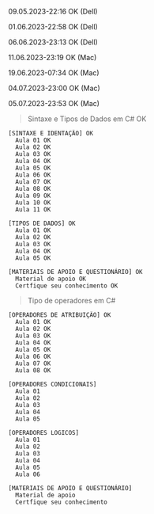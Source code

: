09.05.2023-22:16 OK (Dell)<br>

01.06.2023-22:58 OK (Dell)<br>

06.06.2023-23:13 OK (Dell)<br>

11.06.2023-23:19 OK (Mac)<br>

19.06.2023-07:34 OK (Mac)<br>

04.07.2023-23:00 OK (Mac)<br>

05.07.2023-23:53 OK (Mac)<br>

> Sintaxe e Tipos de Dados em C# OK<br>

    [SINTAXE E IDENTAÇÃO] OK
      Aula 01 OK
      Aula 02 OK
      Aula 03 OK
      Aula 04 OK
      Aula 05 OK
      Aula 06 OK
      Aula 07 OK
      Aula 08 OK
      Aula 09 OK
      Aula 10 OK
      Aula 11 OK

    [TIPOS DE DADOS] OK
      Aula 01 OK
      Aula 02 OK
      Aula 03 OK
      Aula 04 OK
      Aula 05 OK

    [MATERIAIS DE APOIO E QUESTIONÁRIO] OK
      Material de apoio OK
      Certfique seu conhecimento OK

> Tipo de operadores em C#<br>

    [OPERADORES DE ATRIBUIÇÃO] OK
      Aula 01 OK
      Aula 02 OK
      Aula 03 OK
      Aula 04 OK
      Aula 05 OK
      Aula 06 OK
      Aula 07 OK
      Aula 08 OK

    [OPERADORES CONDICIONAIS]
      Aula 01
      Aula 02
      Aula 03
      Aula 04
      Aula 05

    [OPERADORES LOGICOS]
      Aula 01
      Aula 02
      Aula 03
      Aula 04
      Aula 05
      Aula 06

    [MATERIAIS DE APOIO E QUESTIONÁRIO]
      Material de apoio
      Certfique seu conhecimento
